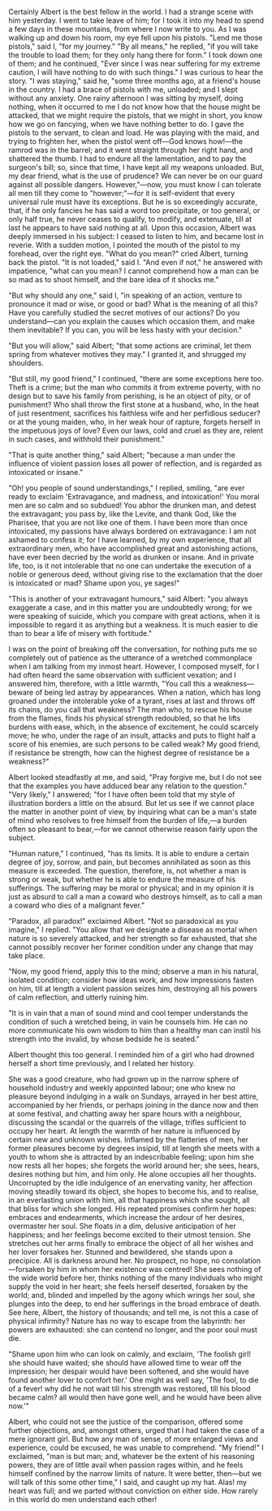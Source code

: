 Certainly Albert is the best fellow in the world. I had a strange scene with him yesterday. I went to take leave of him; for I took it into my head to spend a few days in these mountains, from where I now write to you. As I was walking up and down his room, my eye fell upon his pistols. "Lend me those pistols," said I, "for my journey." "By all means," he replied, "if you will take the trouble to load them; for they only hang there for form." I took down one of them; and he continued, "Ever since I was near suffering for my extreme caution, I will have nothing to do with such things." I was curious to hear the story. "I was staying," said he, "some three months ago, at a friend's house in the country. I had a brace of pistols with me, unloaded; and I slept without any anxiety. One rainy afternoon I was sitting by myself, doing nothing, when it occurred to me I do not know how that the house might be attacked, that we might require the pistols, that we might in short, you know how we go on fancying, when we have nothing better to do. I gave the pistols to the servant, to clean and load. He was playing with the maid, and trying to frighten her, when the pistol went off—God knows how!—the ramrod was in the barrel; and it went straight through her right hand, and shattered the thumb. I had to endure all the lamentation, and to pay the surgeon's bill; so, since that time, I have kept all my weapons unloaded. But, my dear friend, what is the use of prudence? We can never be on our guard against all possible dangers. However,"—now, you must know I can tolerate all men till they come to "however;"—for it is self-evident that every universal rule must have its exceptions. But he is so exceedingly accurate, that, if he only fancies he has said a word too precipitate, or too general, or only half true, he never ceases to qualify, to modify, and extenuate, till at last he appears to have said nothing at all. Upon this occasion, Albert was deeply immersed in his subject: I ceased to listen to him, and became lost in reverie. With a sudden motion, I pointed the mouth of the pistol to my forehead, over the right eye. "What do you mean?" cried Albert, turning back the pistol. "It is not loaded," said I. "And even if not," he answered with impatience, "what can you mean? I cannot comprehend how a man can be so mad as to shoot himself, and the bare idea of it shocks me."

"But why should any one," said I, "in speaking of an action, venture to pronounce it mad or wise, or good or bad? What is the meaning of all this? Have you carefully studied the secret motives of our actions? Do you understand—can you explain the causes which occasion them, and make them inevitable? If you can, you will be less hasty with your decision."

"But you will allow," said Albert; "that some actions are criminal, let them spring from whatever motives they may." I granted it, and shrugged my shoulders.

"But still, my good friend," I continued, "there are some exceptions here too. Theft is a crime; but the man who commits it from extreme poverty, with no design but to save his family from perishing, is he an object of pity, or of punishment? Who shall throw the first stone at a husband, who, in the heat of just resentment, sacrifices his faithless wife and her perfidious seducer? or at the young maiden, who, in her weak hour of rapture, forgets herself in the impetuous joys of love? Even our laws, cold and cruel as they are, relent in such cases, and withhold their punishment."

"That is quite another thing," said Albert; "because a man under the influence of violent passion loses all power of reflection, and is regarded as intoxicated or insane."

"Oh! you people of sound understandings," I replied, smiling, "are ever ready to exclaim 'Extravagance, and madness, and intoxication!' You moral men are so calm and so subdued! You abhor the drunken man, and detest the extravagant; you pass by, like the Levite, and thank God, like the Pharisee, that you are not like one of them. I have been more than once intoxicated, my passions have always bordered on extravagance: I am not ashamed to confess it; for I have learned, by my own experience, that all extraordinary men, who have accomplished great and astonishing actions, have ever been decried by the world as drunken or insane. And in private life, too, is it not intolerable that no one can undertake the execution of a noble or generous deed, without giving rise to the exclamation that the doer is intoxicated or mad? Shame upon you, ye sages!"

"This is another of your extravagant humours," said Albert: "you always exaggerate a case, and in this matter you are undoubtedly wrong; for we were speaking of suicide, which you compare with great actions, when it is impossible to regard it as anything but a weakness. It is much easier to die than to bear a life of misery with fortitude."

I was on the point of breaking off the conversation, for nothing puts me so completely out of patience as the utterance of a wretched commonplace when I am talking from my inmost heart. However, I composed myself, for I had often heard the same observation with sufficient vexation; and I answered him, therefore, with a little warmth, "You call this a weakness—beware of being led astray by appearances. When a nation, which has long groaned under the intolerable yoke of a tyrant, rises at last and throws off its chains, do you call that weakness? The man who, to rescue his house from the flames, finds his physical strength redoubled, so that he lifts burdens with ease, which, in the absence of excitement, he could scarcely move; he who, under the rage of an insult, attacks and puts to flight half a score of his enemies, are such persons to be called weak? My good friend, if resistance be strength, how can the highest degree of resistance be a weakness?"

Albert looked steadfastly at me, and said, "Pray forgive me, but I do not see that the examples you have adduced bear any relation to the question." "Very likely," I answered; "for I have often been told that my style of illustration borders a little on the absurd. But let us see if we cannot place the matter in another point of view, by inquiring what can be a man's state of mind who resolves to free himself from the burden of life,—a burden often so pleasant to bear,—for we cannot otherwise reason fairly upon the subject.

"Human nature," I continued, "has its limits. It is able to endure a certain degree of joy, sorrow, and pain, but becomes annihilated as soon as this measure is exceeded. The question, therefore, is, not whether a man is strong or weak, but whether he is able to endure the measure of his sufferings. The suffering may be moral or physical; and in my opinion it is just as absurd to call a man a coward who destroys himself, as to call a man a coward who dies of a malignant fever."

"Paradox, all paradox!" exclaimed Albert. "Not so paradoxical as you imagine," I replied. "You allow that we designate a disease as mortal when nature is so severely attacked, and her strength so far exhausted, that she cannot possibly recover her former condition under any change that may take place.

"Now, my good friend, apply this to the mind; observe a man in his natural, isolated condition; consider how ideas work, and how impressions fasten on him, till at length a violent passion seizes him, destroying all his powers of calm reflection, and utterly ruining him.

"It is in vain that a man of sound mind and cool temper understands the condition of such a wretched being, in vain he counsels him. He can no more communicate his own wisdom to him than a healthy man can instil his strength into the invalid, by whose bedside he is seated."

Albert thought this too general. I reminded him of a girl who had drowned herself a short time previously, and I related her history.

She was a good creature, who had grown up in the narrow sphere of household industry and weekly appointed labour; one who knew no pleasure beyond indulging in a walk on Sundays, arrayed in her best attire, accompanied by her friends, or perhaps joining in the dance now and then at some festival, and chatting away her spare hours with a neighbour, discussing the scandal or the quarrels of the village, trifles sufficient to occupy her heart. At length the warmth of her nature is influenced by certain new and unknown wishes. Inflamed by the flatteries of men, her former pleasures become by degrees insipid, till at length she meets with a youth to whom she is attracted by an indescribable feeling; upon him she now rests all her hopes; she forgets the world around her; she sees, hears, desires nothing but him, and him only. He alone occupies all her thoughts. Uncorrupted by the idle indulgence of an enervating vanity, her affection moving steadily toward its object, she hopes to become his, and to realise, in an everlasting union with him, all that happiness which she sought, all that bliss for which she longed. His repeated promises confirm her hopes: embraces and endearments, which increase the ardour of her desires, overmaster her soul. She floats in a dim, delusive anticipation of her happiness; and her feelings become excited to their utmost tension. She stretches out her arms finally to embrace the object of all her wishes and her lover forsakes her. Stunned and bewildered, she stands upon a precipice. All is darkness around her. No prospect, no hope, no consolation—forsaken by him in whom her existence was centred! She sees nothing of the wide world before her, thinks nothing of the many individuals who might supply the void in her heart; she feels herself deserted, forsaken by the world; and, blinded and impelled by the agony which wrings her soul, she plunges into the deep, to end her sufferings in the broad embrace of death. See here, Albert, the history of thousands; and tell me, is not this a case of physical infirmity? Nature has no way to escape from the labyrinth: her powers are exhausted: she can contend no longer, and the poor soul must die.

"Shame upon him who can look on calmly, and exclaim, 'The foolish girl! she should have waited; she should have allowed time to wear off the impression; her despair would have been softened, and she would have found another lover to comfort her.' One might as well say, 'The fool, to die of a fever! why did he not wait till his strength was restored, till his blood became calm? all would then have gone well, and he would have been alive now.'"

Albert, who could not see the justice of the comparison, offered some further objections, and, amongst others, urged that I had taken the case of a mere ignorant girl. But how any man of sense, of more enlarged views and experience, could be excused, he was unable to comprehend. "My friend!" I exclaimed, "man is but man; and, whatever be the extent of his reasoning powers, they are of little avail when passion rages within, and he feels himself confined by the narrow limits of nature. It were better, then—but we will talk of this some other time," I said, and caught up my hat. Alas! my heart was full; and we parted without conviction on either side. How rarely in this world do men understand each other!